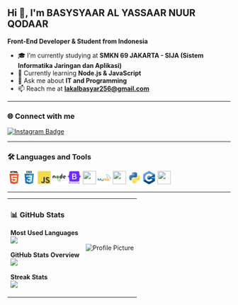 ## Hi 👋, I'm BASYSYAAR AL YASSAAR NUUR QODAAR

**Front-End Developer & Student from Indonesia**

- 🎓 I’m currently studying at **SMKN 69 JAKARTA - SIJA (Sistem Informatika Jaringan dan Aplikasi)**  
- 🌱 Currently learning **Node.js & JavaScript**  
- 💬 Ask me about **IT and Programming**  
- 📫 Reach me at **lakalbasyar256@gmail.com**

---

### 🌐 Connect with me
[![Instagram Badge](https://img.shields.io/badge/Instagram-%23E4405F.svg?&style=for-the-badge&logo=instagram&logoColor=white)](https://instagram.com/basyar_anq)

---

### 🛠️ Languages and Tools
<p>
  <img src="https://raw.githubusercontent.com/devicons/devicon/master/icons/html5/html5-original-wordmark.svg" width="30" height="30"/>
  <img src="https://raw.githubusercontent.com/devicons/devicon/master/icons/css3/css3-original-wordmark.svg" width="30" height="30"/>
  <img src="https://raw.githubusercontent.com/devicons/devicon/master/icons/javascript/javascript-original.svg" width="30" height="30"/>
  <img src="https://raw.githubusercontent.com/devicons/devicon/master/icons/nodejs/nodejs-original-wordmark.svg" width="30" height="30"/>
  <img src="https://raw.githubusercontent.com/devicons/devicon/master/icons/bootstrap/bootstrap-plain-wordmark.svg" width="30" height="30"/>
  <img src="https://www.vectorlogo.zone/logos/tailwindcss/tailwindcss-icon.svg" width="30" height="30"/>
  <img src="https://raw.githubusercontent.com/devicons/devicon/master/icons/mysql/mysql-original-wordmark.svg" width="30" height="30"/>
  <img src="https://www.vectorlogo.zone/logos/git-scm/git-scm-icon.svg" width="30" height="30"/>
  <img src="https://raw.githubusercontent.com/devicons/devicon/master/icons/python/python-original.svg" width="30" height="30"/>
  <img src="https://raw.githubusercontent.com/devicons/devicon/master/icons/cplusplus/cplusplus-original.svg" width="30" height="30"/>
  <img src="https://www.vectorlogo.zone/logos/getpostman/getpostman-icon.svg" width="30" height="30"/>
</p>

---

<table>
  <tr>
    <td>

### 📊 GitHub Stats

**Most Used Languages**  
<img src="https://github-readme-stats.vercel.app/api/top-langs/?username=AlBasyaar&theme=blueberry&show_icons=true&hide_border=false&layout=compact" />

**GitHub Stats Overview**  
<img src="https://github-readme-stats.vercel.app/api?username=AlBasyaar&theme=blueberry&show_icons=true&hide_border=false&count_private=true" />

**Streak Stats**  
<img src="https://streak-stats.demolab.com?user=AlBasyaar&theme=blueberry&hide_border=false" />

</td>
<td>
  <img src="https://github.com/user-attachments/assets/b25dd2ad-3513-41e6-9d8c-6acead2325ff" width="300px" alt="Profile Picture" />
</td>
  </tr>
</table>
